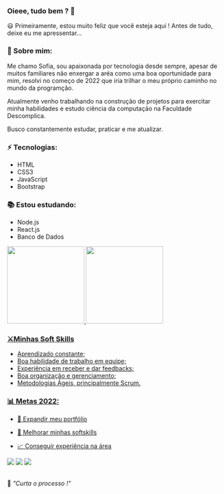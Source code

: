 ### Oieee, tudo bem ? 👋

😃 Primeiramente, estou muito feliz que você esteja aqui ! Antes de tudo, deixe eu me apressentar...


### 🌻 Sobre mim:

Me chamo Sofia, sou apaixonada por tecnologia desde sempre, apesar de muitos familiares não enxergar a aréa como uma boa oportunidade para mim, resolvi no começo de 2022 que iria trilhar o meu próprio caminho no mundo da programção. 

Atualmente venho trabalhando na construção de projetos para exercitar minha habilidades e estudo ciência da computação na Faculdade Descomplica.

Busco constantemente estudar, praticar e me atualizar.


### ⚡ Tecnologias:


* HTML
* CSS3
* JavaScript
* Bootstrap


### 📚 Estou estudando: 
* Node.js
* React.js
* Banco de Dados


<div align="left">
  <a href="https://github.com/sofiatenorius">
  <img height="180em" src="https://github-readme-stats.vercel.app/api?username=sofiatenorius&show_icons=true&theme=dracula&include_all_commits=true&count_private=true"/>
  <img height="180em" src="https://github-readme-stats.vercel.app/api/top-langs/?username=sofiatenorius&layout=compact&langs_count=7&theme=dracula"/>
</div>


### ⚔️Minhas Soft Skills

* Aprendizado constante;
* Boa habilidade de trabalho em equipe;
* Experiência em receber e dar feedbacks;
* Boa organização e gerenciamento;
* Metodologias Ágeis, principalmente Scrum.

### 📊 Metas 2022:

- 📂 Expandir meu portfólio

- 🤝 Melhorar minhas softskills

- 📈 Conseguir experiência na área


<div>
  <a href="https://www.linkedin.com/in/sofiatenorios" target="_blank"><img src="https://img.shields.io/badge/-LinkedIn-%230077B5?style=for-the-badge&logo=linkedin&logoColor=white" target="_blank"></a>
  <a href="https://api.whatsapp.com/send?phone=5581996859295&text=Ol%C3%A1%2C%20tudo%20bem%20%3F!%20Como%20posso%20te%20ajudar%20%3F" target="_blank"><img src="https://img.shields.io/badge/WhatsApp-25D366?style=for-the-badge&logo=whatsapp&logoColor=white" target="_blank"></a>
  <a href = "malito:sofiaestudante29@gmail.com"><img src="https://img.shields.io/badge/-Gmail-%23333?style=for-the-badge&logo=gmail&logoColor=white" target="_blank"></a>

</div>
<br>
<p>🧠 <spam style="font-style:italic">"Curta o processo !"</spam></p>


